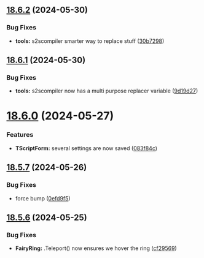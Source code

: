 ## [18.6.2](https://github.com/Torwent/WaspLib/compare/v18.6.1...v18.6.2) (2024-05-30)


### Bug Fixes

* **tools:** s2scompiler smarter way to replace stuff ([30b7298](https://github.com/Torwent/WaspLib/commit/30b7298ef3f1f063616464b9088245ee2df39714))



## [18.6.1](https://github.com/Torwent/WaspLib/compare/v18.6.0...v18.6.1) (2024-05-30)


### Bug Fixes

* **tools:** s2scompiler now has a multi purpose replacer variable ([9d19d27](https://github.com/Torwent/WaspLib/commit/9d19d2734873c27fd284e975e0284de156ba5b5a))



# [18.6.0](https://github.com/Torwent/WaspLib/compare/v18.5.7...v18.6.0) (2024-05-27)


### Features

* **TScriptForm:** several settings are now saved ([083f84c](https://github.com/Torwent/WaspLib/commit/083f84c808cc5d43149b3810a0d4db1b684875d8))



## [18.5.7](https://github.com/Torwent/WaspLib/compare/v18.5.6...v18.5.7) (2024-05-26)


### Bug Fixes

* force bump ([0efd9f5](https://github.com/Torwent/WaspLib/commit/0efd9f5f31e33caf7fa3fb8b520ffbb0e4196f3f))



## [18.5.6](https://github.com/Torwent/WaspLib/compare/v18.5.5...v18.5.6) (2024-05-25)


### Bug Fixes

* **FairyRing:** .Teleport() now ensures we hover the ring ([cf29569](https://github.com/Torwent/WaspLib/commit/cf29569790bfbbc0d123381e75df664e88a11cd9))



